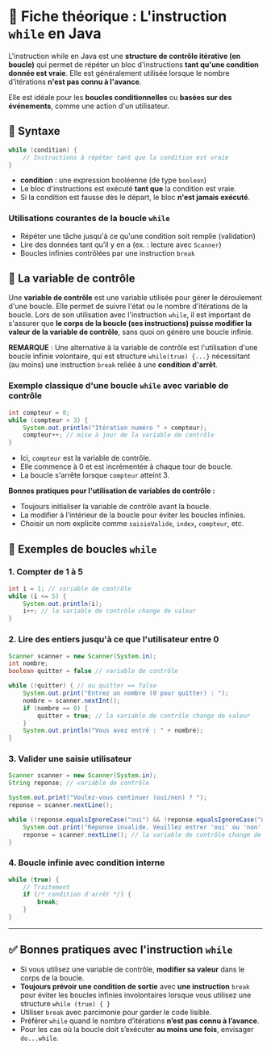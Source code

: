 # 📘 Fiche théorique : L'instruction `while` en Java

L'instruction while en Java est une **structure de contrôle itérative (en boucle)** qui permet de répéter un bloc d'instructions **tant qu'une condition donnée est vraie**. Elle est généralement utilisée lorsque le nombre d'itérations **n'est pas connu à l'avance**.

Elle est idéale pour les **boucles conditionnelles** ou **basées sur des événements**, comme une action d'un utilisateur.

## 🧩 Syntaxe

```java
while (condition) {
    // Instructions à répéter tant que la condition est vraie
}
```

- **condition** : une expression booléenne (de type `boolean`)
- Le bloc d'instructions est exécuté **tant que** la condition est vraie.
- Si la condition est fausse dès le départ, le bloc **n'est jamais exécuté**.

### Utilisations courantes de la boucle `while`

- Répéter une tâche jusqu'à ce qu'une condition soit remplie (validation)
- Lire des données tant qu’il y en a (ex. : lecture avec `Scanner`)
- Boucles infinies contrôlées par une instruction `break`

## 🎯 La variable de contrôle

Une **variable de contrôle** est une variable utilisée pour gérer le déroulement d'une boucle. Elle permet de suivre l'état ou le nombre d'itérations de la boucle. Lors de son utilisation avec l'instruction `while`, il est important de s'assurer que **le corps de la boucle (ses instructions) puisse modifier la valeur de la variable de contrôle**, sans quoi on génère une boucle infinie.

**REMARQUE** : Une alternative à la variable de contrôle est l'utilisation d'une boucle infinie volontaire, qui est structure `while(true) {...}` nécessitant (au moins) une instruction `break` reliée à une **condition d'arrêt**.

### Exemple classique d'une boucle `while` avec variable de contrôle

```java
int compteur = 0;
while (compteur < 3) {
    System.out.println("Itération numéro " + compteur);
    compteur++; // mise à jour de la variable de contrôle
}
```

- Ici, `compteur` est la variable de contrôle.
- Elle commence à 0 et est incrémentée à chaque tour de boucle.
- La boucle s'arrête lorsque `compteur` atteint 3.

**Bonnes pratiques pour l'utilisation de variables de contrôle :**

- Toujours initialiser la variable de contrôle avant la boucle.
- La modifier à l’intérieur de la boucle pour éviter les boucles infinies.
- Choisir un nom explicite comme `saisieValide`, `index`, `compteur`, etc.

## 🧪 Exemples de boucles `while`

### 1. Compter de 1 à 5

```java
int i = 1; // variable de contrôle
while (i <= 5) {
    System.out.println(i);
    i++; // la variable de contrôle change de valeur
}
```

### 2. Lire des entiers jusqu'à ce que l'utilisateur entre 0

```java
Scanner scanner = new Scanner(System.in);
int nombre; 
boolean quitter = false // variable de contrôle

while (!quitter) { // ou quitter == false
    System.out.print("Entrez un nombre (0 pour quitter) : ");
    nombre = scanner.nextInt();
    if (nombre == 0) {
        quitter = true; // la variable de contrôle change de valeur
    }
    System.out.println("Vous avez entré : " + nombre);
}
```

### 3. Valider une saisie utilisateur

```java
Scanner scanner = new Scanner(System.in);
String reponse; // variable de contrôle

System.out.print("Voulez-vous continuer (oui/non) ? ");
reponse = scanner.nextLine();

while (!reponse.equalsIgnoreCase("oui") && !reponse.equalsIgnoreCase("non")) {
    System.out.print("Réponse invalide. Veuillez entrer 'oui' ou 'non' : ");
    reponse = scanner.nextLine(); // la variable de contrôle change de valeur
}
```

### 4. Boucle infinie avec condition interne

```java
while (true) {
    // Traitement
    if (/* condition d'arrêt */) {
        break;
    }
}
```

---

## ✅ Bonnes pratiques avec l'instruction `while`

- Si vous utilisez une variable de contrôle, **modifier sa valeur** dans le corps de la boucle.
- **Toujours prévoir une condition de sortie** avec **une instruction** `break` pour éviter les boucles infinies involontaires lorsque vous utilisez une structure `while (true) { }`
- Utiliser `break` avec parcimonie pour garder le code lisible.
- Préférer `while` quand le nombre d’itérations **n’est pas connu à l’avance**.
- Pour les cas où la boucle doit s’exécuter **au moins une fois**, envisager `do...while`.
